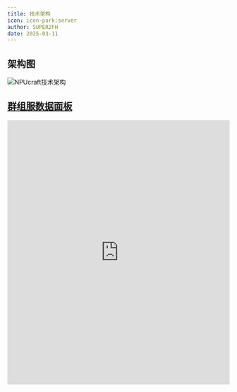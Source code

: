 ```yaml
---
title: 技术架构
icon: icon-park:server
author: SUPER2FH
date: 2025-03-11
---
```




## 架构图

![NPUcraft技术架构](https://npucraft-lsky-1304448012.cos.ap-chengdu.myqcloud.com/2025/03/22/67de813172acc.jpg)


## **[群组服数据面板](https://plan.npucraft.com)**
<iframe
src="https://plan.npucraft.com"
width="100%"
height="600px"
frameborder="0"
allowfullscreen>
</iframe>